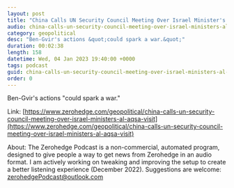 ```yaml
---
layout: post
title: "China Calls UN Security Council Meeting Over Israel Minister's Al-Aqsa Visit"
audio: china-calls-un-security-council-meeting-over-israel-ministers-al-aqsa-visit-0
category: geopolitical
desc: "Ben-Gvir's actions &quot;could spark a war.&quot;"
duration: 00:02:38
length: 158
datetime: Wed, 04 Jan 2023 19:40:00 +0000
tags: podcast
guid: china-calls-un-security-council-meeting-over-israel-ministers-al-aqsa-visit-0
order: 0
---
```

Ben-Gvir's actions &quot;could spark a war.&quot;

Link: [https://www.zerohedge.com/geopolitical/china-calls-un-security-council-meeting-over-israel-ministers-al-aqsa-visit](https://www.zerohedge.com/geopolitical/china-calls-un-security-council-meeting-over-israel-ministers-al-aqsa-visit)

About: The Zerohedge Podcast is a non-commercial, automated program, designed to give people a way to get news from Zerohedge in an audio format.  I am actively working on tweaking and improving the setup to create a better listening experience (December 2022).  Suggestions are welcome: [zerohedgePodcast@outlook.com](mailto:zerohedgePodcast@outlook.com)